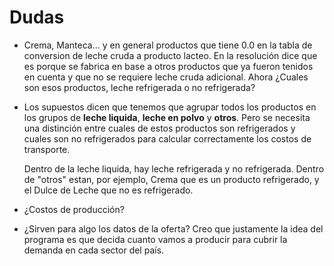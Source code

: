 # Dudas

+ Crema, Manteca... y en general productos que tiene 0.0 en la tabla de conversion de leche cruda a producto lacteo. En la resolución dice que es porque se fabrica en base a otros productos que ya fueron tenidos en cuenta y que no se requiere leche cruda adicional. Ahora ¿Cuales son esos productos, leche refrigerada o no refrigerada?
+ Los supuestos dicen que tenemos que agrupar todos los productos en los grupos de **leche liquida**, **leche en polvo** y **otros**. Pero se necesita una distinción entre cuales de estos productos son refrigerados y cuales son no refrigerados para calcular correctamente los costos de transporte.

    Dentro de la leche liquida, hay leche refrigerada y no refrigerada. Dentro de "otros" estan, por ejemplo, Crema que es un producto refrigerado, y el Dulce de Leche que no es refrigerado.
+ ¿Costos de producción?
+ ¿Sirven para algo los datos de la oferta? Creo que justamente la idea del programa es que decida cuanto vamos a producir para cubrir la demanda en cada sector del país.
